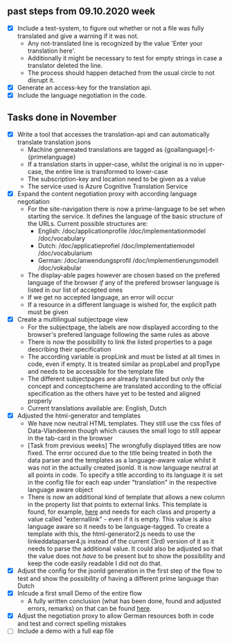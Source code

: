 ## past steps from 09.10.2020 week
* [x] Include a test-system, to figure out whether or not a file was fully translated and give a warning if it was not.
	* Any not-translated line is recognized by the value 'Enter your translation here'.
	* Additionally it might be necessary to test for empty strings in case a translator deleted the line.
	* The process should happen detached from the usual circle to not disrupt it.
* [x] Generate an access-key for the translation api.
* [x] Include the language negotiation in the code.

## Tasks done in November
* [x] Write a tool that accesses the translation-api and can automatically translate translation jsons
	* Machine genereated translations are tagged as {goallanguage]-t-{primelanguage}
	* If a translation starts in upper-case, whilst the original is no in upper-case, the entire line is transformed to lower-case
	* The subscription-key and location need to be given as a value
	* The service used is Azure Cognitive Translation Service
* [x] Expand the content negotiation proxy with according language negotiation
	* For the site-navigation there is now a prime-language to be set when starting the service. It defines the language of the basic structure of the URLs. Current possible structures are:
		* English: /doc/applicationprofile /doc/implementationmodel /doc/vocabulary
		* Dutch: /doc/applicatieprofiel /doc/implementatiemodel /doc/vocabularium
		* German: /doc/anwendungsprofil /doc/implementierungsmodell /doc/vokabular
	* The display-able pages however are chosen based on the prefered language of the browser _if_ any of the prefered browser language is listed in our list of accepted ones
	* If we get no accepted language, an error will occur
	* If a resource in a different language is wished for, the explicit path must be given
* [x] Create a multilingual subjectpage view
	* For the subjectpage, the labels are now displayed according to the browser's prefered language following the same rules as above
	* There is now the possibility to link the listed properties to a page describing their specification
	* The according variable is propLink and must be listed at all times in code, even if empty. It is treated similar as propLabel and propType and needs to be accessible for the template file
	* The different subjectpages are already translated but only the concept and conceptscheme are translated according to the official specification as the others have yet to be tested and aligned properly 
	* Current translations available are: English, Dutch
* [x] Adjusted the html-generator and templates
	* We have now neutral HTML templates. They still use the css files of Data-Vlandeeren though which causes the small logo to still appear in the tab-card in the browser
	* [Task from previous weeks] The wrongfully displayed titles are now fixed. The error occured due to the title being treated in both the data parser and the templates as a language-aware value whilst it was not in the actually created jsonld. 
	  It is now language neutral at all points in code. To specify a title according to its language it is set in the config file for each eap under "translation" in the respective language aware object
	* There is now an additional kind of template that allows a new column in the property list that points to external links. This template is found, for example, [here](https://github.com/Informatievlaanderen/duet/blob/master/templates/duet-ap2ext_en.j2)
	  and needs for each class and property a value called "externallink" - even if it is empty. This value is also language aware so it needs to be language-tagged. To create a template with this, the html-generator2.js needs to use the linkeddataparser4.js 
	  instead of the current (3rd) version of it as it needs to parse the additional value. It could also be adjusted so that the value does not _have_ to be present but to show the possibility and keep the code easily readable I did not do that.
* [x] Adjust the config for the jsonld generation in the first step of the flow to test and show the possibility of having a different prime language than Dutch
* [x] Inlcude a first small Demo of the entire flow
	* A fully written conclusion (what has been done, found and adjusted errors, remarks) on that can be found [here](https://github.com/AnnemarieWittig/internship-diary/blob/main/Detailed%20Descriptions/Conclusion%20Demo%201.md).
* [x] Adjust the negotiation proxy to allow German resources both in code and test and correct spelling mistakes
* [ ] Include a demo with a full eap file